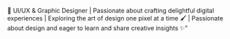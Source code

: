 🎨 UI/UX & Graphic Designer | Passionate about crafting delightful digital experiences | Exploring the art of design one pixel at a time 🖌️ | Passionate about design and eager to learn and share creative insights ✨"
